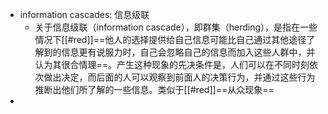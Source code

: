 - information cascades: 信息级联
	- 关于信息级联（information cascade），即群集（herding），是指在一些情况下[[#red]]==他人的选择提供给自己信息可能比自己通过其他途径了解到的信息更有说服力时，自己会忽略自己的信息而加入这些人群中，并认为其很合情理==。产生这种现象的先决条件是，人们可以在不同时刻依次做出决定，而后面的人可以观察到前面人的决策行为，并通过这些行为推断出他们所了解的一些信息。类似于[[#red]]==从众现象==
-